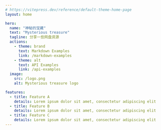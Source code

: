 ```yaml
---
# https://vitepress.dev/reference/default-theme-home-page
layout: home

hero:
  name: "神秘的宝藏"
  text: "Mysterious treasure"
  tagline: 分享一些网盘资源
  actions:
    - theme: brand
      text: Markdown Examples
      link: /markdown-examples
    - theme: alt
      text: API Examples
      link: /api-examples
  image:
    src: /logo.png
    alt: Mysterious treasure logo

features:
  - title: Feature A
    details: Lorem ipsum dolor sit amet, consectetur adipiscing elit
  - title: Feature B
    details: Lorem ipsum dolor sit amet, consectetur adipiscing elit
  - title: Feature C
    details: Lorem ipsum dolor sit amet, consectetur adipiscing elit
---
```


